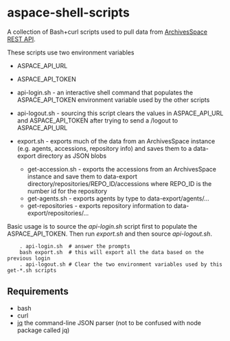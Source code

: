 # aspace-shell-scripts

A collection of Bash+curl scripts used to pull data from [ArchivesSpace REST API](http://archivesspace.github.io/archivesspace/api/#archivesspace-rest-api).

These scripts use two environment variables

+ ASPACE_API_URL
+ ASPACE_API_TOKEN

+ api-login.sh - an interactive shell command that populates the ASPACE_API_TOKEN environment variable used by the other scripts
+ api-logout.sh - sourcing this script clears the values in ASPACE_API_URL and ASPACE_API_TOKEN after trying to send a /logout to ASPACE_API_URL
+ export.sh - exports much of the data from an ArchivesSpace instance (e.g. agents, accessions, repository info) and saves them to a data-export directory as JSON blobs
    + get-accession.sh - exports the accessions from an ArchivesSpace instance and save them to data-export directory/repositories/REPO_ID/accessions where REPO_ID is the number id for the repository
    + get-agents.sh - exports agents by type to data-export/agents/...
    + get-repositories - exports repository information to data-export/repositories/...

Basic usage is to source the _api-login.sh_ script first to populate the ASPACE_API_TOKEN. Then run _export.sh_ and then source _api-logout.sh_.

```shell
    . api-login.sh  # answer the prompts
    bash export.sh  # this will export all the data based on the previous login
    . api-logout.sh # Clear the two environment variables used by this get-*.sh scripts
```

## Requirements

+ bash
+ curl
+ [jq](https://stedolan.github.io/jq/) the command-line JSON parser (not to be confused with node package called jq)

